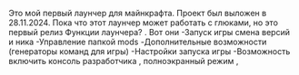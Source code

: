 Это мой первый лаунчер для майнкрафта.
Проект был выложен в 28.11.2024.
Пока что этот лаунчер может работать с глюками, но это первый релиз
Функции лаунчера? . Вот они
 -Запуск игры смена версий и ника
 -Управление папкой mods
 -Дополнительные возможности (генераторы команд для игры)
 -Настройки запуска игры
  -Возможность включить консоль разработчика , полноэкранный режим , 
